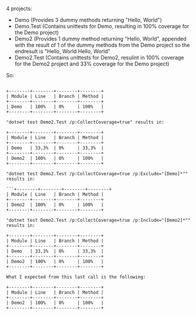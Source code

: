 4 projects:

- Demo (Provides 3 dummy methods returning "Hello, World")
- Demo.Test (Contains unittests for Demo, resulting in 100% coverage for the Demo project)
- Demo2 (Provides 1 dummy method returning "Hello, World", appended with the result of 1 of the dummy methods from the Demo project so the endresult is "Hello, World Hello, World"
- Demo2.Test (Contains unittests for Demo2, resulint in 100% coverage for the Demo2 project and 33% coverage for the Demo project)

So:

```"dotnet test Demo.Test /p:CollectCoverage=true" results in:

+--------+--------+--------+--------+
| Module | Line   | Branch | Method |
+--------+--------+--------+--------+
| Demo   | 100%   | 0%     | 100%   |
+--------+--------+--------+--------+

"dotnet test Demo2.Test /p:CollectCoverage=true" results in:

+--------+--------+--------+--------+
| Module | Line   | Branch | Method |
+--------+--------+--------+--------+
| Demo   | 33,3%  | 0%     | 33,3%  |
+--------+--------+--------+--------+
| Demo2  | 100%   | 0%     | 100%   |
+--------+--------+--------+--------+

"dotnet test Demo2.Test /p:CollectCoverage=true /p:Exclude="[Demo]*"" results in:

```+--------+--------+--------+--------+
| Module | Line   | Branch | Method |
+--------+--------+--------+--------+
| Demo2  | 100%   | 0%     | 100%   |
+--------+--------+--------+--------+

"dotnet test Demo2.Test /p:CollectCoverage=true /p:Include="[Demo2]*"" results in:

+--------+--------+--------+--------+
| Module | Line   | Branch | Method |
+--------+--------+--------+--------+
| Demo   | 33,3%  | 0%     | 33,3%  |
+--------+--------+--------+--------+
| Demo2  | 100%   | 0%     | 100%   |
+--------+--------+--------+--------+

What I expected from this last call is the following:

+--------+--------+--------+--------+
| Module | Line   | Branch | Method |
+--------+--------+--------+--------+
| Demo2  | 100%   | 0%     | 100%   |
+--------+--------+--------+--------+
```

